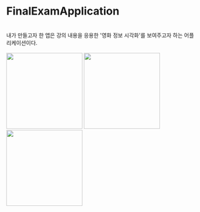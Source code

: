 # FinalExamApplication
<html>
<body>
<br>
내가 만들고자 한 앱은 강의 내용을 응용한 '영화 정보 시각화'를 보여주고자 하는 어플리케이션이다.
<br>
  <br>

<div>
  <img width="200" src="https://user-images.githubusercontent.com/70988772/101244467-138c4700-374a-11eb-9c07-161b019164f9.png">
  <img width="200" src="https://user-images.githubusercontent.com/70988772/101244347-5699ea80-3749-11eb-99d6-4497f3352de0.png">
  <img width="200" src="https://user-images.githubusercontent.com/70988772/101244394-a5478480-3749-11eb-901a-54df3bc4ac29.png">
 </div>
  
